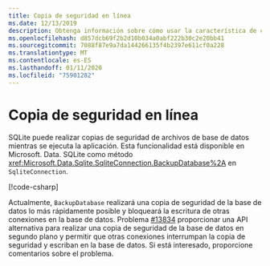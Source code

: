 ```yaml
---
title: Copia de seguridad en línea
ms.date: 12/13/2019
description: Obtenga información sobre cómo usar la característica de copia de seguridad en línea de SQLite.
ms.openlocfilehash: d857dcb69f2b2d10b034a0abf222b30c2e20bb41
ms.sourcegitcommit: 7088f87e9a7da144266135f4b2397e611cf0a228
ms.translationtype: MT
ms.contentlocale: es-ES
ms.lasthandoff: 01/11/2020
ms.locfileid: "75901282"
---
```

# <a name="online-backup"></a>Copia de seguridad en línea

SQLite puede realizar copias de seguridad de archivos de base de datos mientras se ejecuta la aplicación. Esta funcionalidad está disponible en Microsoft. Data. SQLite como método <xref:Microsoft.Data.Sqlite.SqliteConnection.BackupDatabase%2A> en `SqliteConnection`.

[!code-csharp[](../../../../samples/snippets/standard/data/sqlite/BackupSample/Program.cs?name=snippet_Backup)]

Actualmente, `BackupDatabase` realizará una copia de seguridad de la base de datos lo más rápidamente posible y bloqueará la escritura de otras conexiones en la base de datos. Problema [#13834](https://github.com/dotnet/efcore/issues/13834) proporcionar una API alternativa para realizar una copia de seguridad de la base de datos en segundo plano y permitir que otras conexiones interrumpan la copia de seguridad y escriban en la base de datos. Si está interesado, proporcione comentarios sobre el problema.
